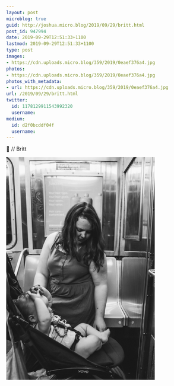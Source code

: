 ```yaml
---
layout: post
microblog: true
guid: http://joshua.micro.blog/2019/09/29/britt.html
post_id: 947994
date: 2019-09-29T12:51:33+1100
lastmod: 2019-09-29T12:51:33+1100
type: post
images:
- https://cdn.uploads.micro.blog/359/2019/0eaef376a4.jpg
photos:
- https://cdn.uploads.micro.blog/359/2019/0eaef376a4.jpg
photos_with_metadata:
- url: https://cdn.uploads.micro.blog/359/2019/0eaef376a4.jpg
url: /2019/09/29/britt.html
twitter:
  id: 1178129911543992320
  username: 
medium:
  id: d2f0bcddf04f
  username: 
---
```

🥰 // Britt

<a href="https://joshwithers.blog/uploads/2019/0eaef376a4.jpg"><img src="uploads/2019/0eaef376a4.jpg" width="400" height="600" alt="" style="height: auto;" class="sunlit_image" /></a>

